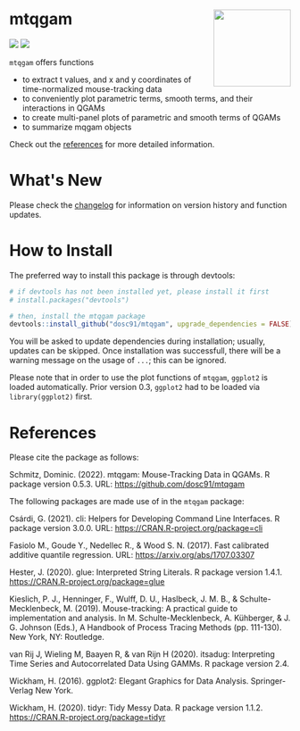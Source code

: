 # mtqgam <img src='https://dominicschmitz.com/wp-content/uploads/2021/11/mtqgam_logo2.png' align="right" height="138" />

<!-- badges: start -->
![](https://img.shields.io/badge/version-0.5.4-FFA70B.svg)
![](https://img.shields.io/github/last-commit/dosc91/mtqgam)
<!-- badges: end -->

`mtqgam` offers functions

- to extract t values, and x and y coordinates of time-normalized mouse-tracking data
- to conveniently plot parametric terms, smooth terms, and their interactions in QGAMs
- to create multi-panel plots of parametric and smooth terms of QGAMs
- to summarize mqgam objects

Check out the [references](https://dosc91.github.io/mtqgam/reference/index.html) for more detailed information.

# What's New

Please check the [changelog](https://dosc91.github.io/mtqgam/news/index.html) for information on version history and function updates.

# How to Install

The preferred way to install this package is through devtools:

```r
# if devtools has not been installed yet, please install it first
# install.packages("devtools")

# then, install the mtqgam package
devtools::install_github("dosc91/mtqgam", upgrade_dependencies = FALSE)
```

You will be asked to update dependencies during installation; usually, updates can be skipped. Once installation was successfull, there will be a warning message on the usage of `...`; this can be ignored.

Please note that in order to use the plot functions of `mtqgam`, `ggplot2` is loaded automatically. Prior version 0.3, `ggplot2` had to be loaded via `library(ggplot2)` first.


# References

Please cite the package as follows:

Schmitz, Dominic. (2022). mtqgam: Mouse-Tracking Data in QGAMs. R package version 0.5.3. URL: https://github.com/dosc91/mtqgam

The following packages are made use of in the `mtqgam` package:

Csárdi, G. (2021). cli: Helpers for Developing Command Line Interfaces. R package version 3.0.0. URL: https://CRAN.R-project.org/package=cli

Fasiolo M., Goude Y., Nedellec R., & Wood S. N. (2017). Fast calibrated additive quantile regression. URL: https://arxiv.org/abs/1707.03307

Hester, J. (2020). glue: Interpreted String Literals. R package version 1.4.1. https://CRAN.R-project.org/package=glue

Kieslich, P. J., Henninger, F., Wulff, D. U., Haslbeck, J. M. B., & Schulte-Mecklenbeck, M. (2019). Mouse-tracking: A practical guide to implementation and analysis. In M. Schulte-Mecklenbeck, A. Kühberger, & J. G. Johnson (Eds.), A Handbook of Process Tracing Methods (pp. 111-130). New York, NY: Routledge.

van Rij J, Wieling M, Baayen R, & van Rijn H (2020). itsadug: Interpreting Time Series and Autocorrelated Data Using GAMMs. R package version 2.4.

Wickham, H. (2016). ggplot2: Elegant Graphics for Data Analysis. Springer-Verlag New York.

Wickham, H. (2020). tidyr: Tidy Messy Data. R package version 1.1.2. https://CRAN.R-project.org/package=tidyr
